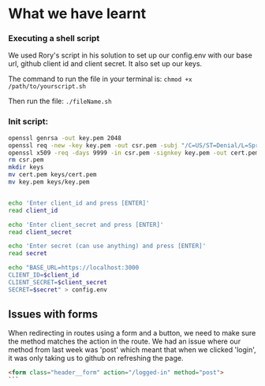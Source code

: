 # What we have learnt

### Executing a shell script

We used Rory's script in his solution to set up our config.env with our base url, github client id and client secret. It also set up our keys.

The command to run the file in your terminal is: `chmod +x /path/to/yourscript.sh`

Then run the file: `./fileName.sh`

### Init script:
```sh
openssl genrsa -out key.pem 2048
openssl req -new -key key.pem -out csr.pem -subj "/C=US/ST=Denial/L=Springfield/O=Dis/CN=localhost"
openssl x509 -req -days 9999 -in csr.pem -signkey key.pem -out cert.pem
rm csr.pem
mkdir keys
mv cert.pem keys/cert.pem
mv key.pem keys/key.pem


echo 'Enter client_id and press [ENTER]'
read client_id

echo 'Enter client_secret and press [ENTER]'
read client_secret

echo 'Enter secret (can use anything) and press [ENTER]'
read secret

echo "BASE_URL=https://localhost:3000
CLIENT_ID=$client_id
CLIENT_SECRET=$client_secret
SECRET=$secret" > config.env
```

## Issues with forms

When redirecting in routes using a form and a button, we need to make sure the method matches the action in the route. We had an issue where our method from last week was 'post' which meant that when we clicked 'login', it was only taking us to github on refreshing the page.

````html
<form class="header__form" action="/logged-in" method="post">
```
